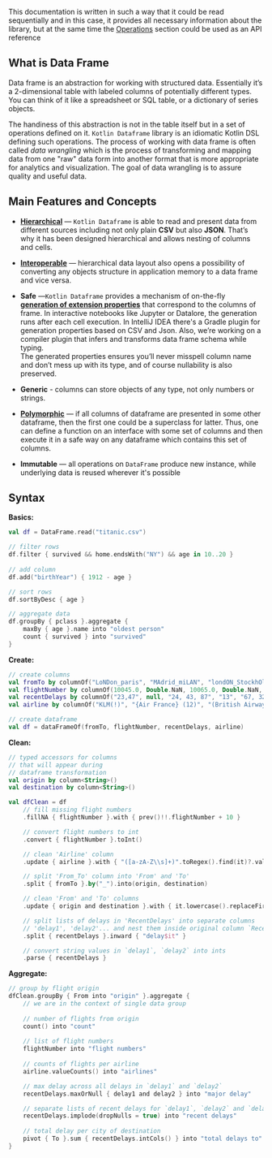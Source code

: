 [//]: # (title: Overview)

<tip> 

This documentation is written in such a way that it could be read sequentially and in this case, it  provides all necessary information about the library, but at the same time the [Operations](operations.md) section could be used as an API reference

</tip>

## What is Data Frame

Data frame is an abstraction for working with structured data. Essentially it’s a 2-dimensional table with labeled columns of potentially different types. You can think of it like a spreadsheet or SQL table, or a dictionary of series objects.

The handiness of this abstraction is not in the table itself but in a set of operations defined on it. `Kotlin Dataframe` library is an idiomatic Kotlin DSL defining such operations. The process of working with data frame is often called *data wrangling* which is the process of transforming and mapping data from one "raw" data form into another format that is more appropriate for analytics and visualization. The goal of data wrangling is to assure quality and useful data.

## Main Features and Concepts

* [**Hierarchical**](hierarchical.md) — `Kotlin Dataframe`  is able to read and present data from different sources including not only plain **CSV** but also **JSON**. That’s why it has been designed hierarchical and allows nesting of columns and cells.

* [**Interoperable**](stdlib.md) — hierarchical data layout also opens a possibility of converting any objects structure in application memory to a data frame and vice versa.

* **Safe** —`Kotlin Dataframe` provides a mechanism of on-the-fly [**generation of extension properties**](extensionPropertiesApi.md) that correspond to the columns of frame. In interactive notebooks like Jupyter or Datalore, the generation runs after each cell execution. In IntelliJ IDEA there's a Gradle plugin for generation properties based on CSV and Json. Also, we’re working on a compiler plugin that infers and transforms data frame schema while typing. <br /> The generated properties ensures you’ll never misspell column name and don’t mess up with its type, and of course nullability is also preserved.

* **Generic** - columns can store objects of any type, not only numbers or strings.

* [**Polymorphic**](schemas.md) — if all columns of dataframe are presented in some other dataframe, then the first one could be a superclass for latter. Thus, one can define a function on an interface with some set of columns and then execute it in a safe way on any dataframe which contains this set of columns.

* **Immutable** — all operations on `DataFrame` produce new instance, while underlying data is reused wherever it's possible

## Syntax

**Basics:**

```kotlin
val df = DataFrame.read("titanic.csv")
```
```kotlin
// filter rows
df.filter { survived && home.endsWith("NY") && age in 10..20 }
    
// add column
df.add("birthYear") { 1912 - age }

// sort rows
df.sortByDesc { age }

// aggregate data
df.groupBy { pclass }.aggregate {
    maxBy { age }.name into "oldest person"
    count { survived } into "survived"
}
```

**Create:**
```kotlin
// create columns
val fromTo by columnOf("LoNDon_paris", "MAdrid_miLAN", "londON_StockhOlm", "Budapest_PaRis", "Brussels_londOn")
val flightNumber by columnOf(10045.0, Double.NaN, 10065.0, Double.NaN, 10085.0)
val recentDelays by columnOf("23,47", null, "24, 43, 87", "13", "67, 32")
val airline by columnOf("KLM(!)", "{Air France} (12)", "(British Airways. )", "12. Air France", "'Swiss Air'")

// create dataframe
val df = dataFrameOf(fromTo, flightNumber, recentDelays, airline)
```

**Clean:**
```kotlin
// typed accessors for columns
// that will appear during 
// dataframe transformation
val origin by column<String>()
val destination by column<String>()

val dfClean = df
    // fill missing flight numbers
    .fillNA { flightNumber }.with { prev()!!.flightNumber + 10 }

    // convert flight numbers to int
    .convert { flightNumber }.toInt()

    // clean 'Airline' column
    .update { airline }.with { "([a-zA-Z\\s]+)".toRegex().find(it)?.value ?: "" }

    // split 'From_To' column into 'From' and 'To'
    .split { fromTo }.by("_").into(origin, destination)

    // clean 'From' and 'To' columns
    .update { origin and destination }.with { it.lowercase().replaceFirstChar(Char::uppercase) }

    // split lists of delays in 'RecentDelays' into separate columns 
    // 'delay1', 'delay2'... and nest them inside original column `RecentDelays`
    .split { recentDelays }.inward { "delay$it" }

    // convert string values in `delay1`, `delay2` into ints
    .parse { recentDelays }
```

**Aggregate:**
```kotlin
// group by flight origin
dfClean.groupBy { From into "origin" }.aggregate {
    // we are in the context of single data group
    
    // number of flights from origin
    count() into "count"
    
    // list of flight numbers
    flightNumber into "flight numbers"
    
    // counts of flights per airline
    airline.valueCounts() into "airlines"

    // max delay across all delays in `delay1` and `delay2`
    recentDelays.maxOrNull { delay1 and delay2 } into "major delay"

    // separate lists of recent delays for `delay1`, `delay2` and `delay3`
    recentDelays.implode(dropNulls = true) into "recent delays"
    
    // total delay per city of destination
    pivot { To }.sum { recentDelays.intCols() } into "total delays to"
}
```
